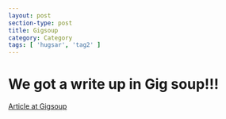 ```yaml
---
layout: post
section-type: post
title: Gigsoup
category: Category
tags: [ 'hugsar', 'tag2' ]
---
```


We got a write up in Gig soup!!!
================================

[Article at Gigsoup](http://www.gigsoup.co.uk/boom/boom-hugsar-10-09-16/) 